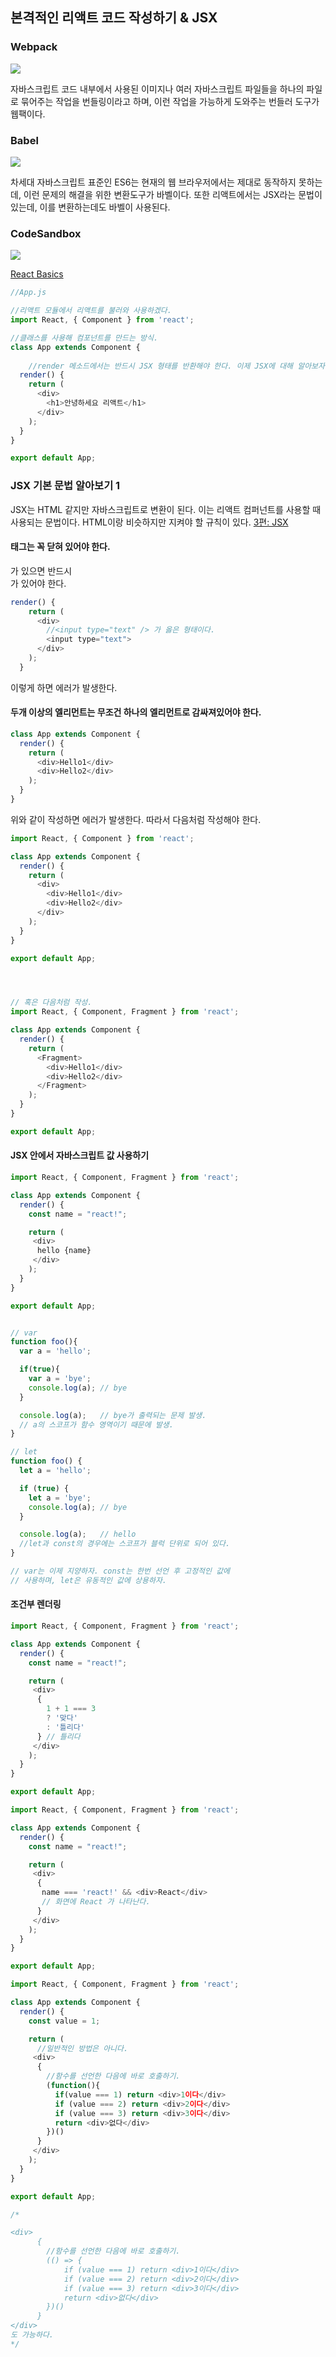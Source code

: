 ## 본격적인 리액트 코드 작성하기 & JSX



### Webpack

<img src="https://github.com/ysjhmtb/blog_images/blob/master/documents/VIVA%20BRUTE%20FORCE/CODING/React/%EB%B3%B8%EA%B2%A9%EC%A0%81%EC%9D%B8%20%EB%A6%AC%EC%95%A1%ED%8A%B8%20%EC%BD%94%EB%93%9C%20%EC%9E%91%EC%84%B1%ED%95%98%EA%B8%B0%20&%20JSX/Webpack.png?raw=true">

 자바스크립트 코드 내부에서 사용된 이미지나 여러 자바스크립트 파일들을 하나의 파일로 묶어주는 작업을 번들링이라고 하며, 이런 작업을 가능하게 도와주는 번들러 도구가 웹팩이다.



### Babel

<img src="https://github.com/ysjhmtb/blog_images/blob/master/documents/VIVA%20BRUTE%20FORCE/CODING/React/%EB%B3%B8%EA%B2%A9%EC%A0%81%EC%9D%B8%20%EB%A6%AC%EC%95%A1%ED%8A%B8%20%EC%BD%94%EB%93%9C%20%EC%9E%91%EC%84%B1%ED%95%98%EA%B8%B0%20&%20JSX/Babel.png?raw=true"> 

 차세대 자바스크립트 표준인 ES6는 현재의 웹 브라우저에서는 제대로 동작하지 못하는데, 이런 문제의 해결을 위한 변환도구가 바벨이다. 또한 리액트에서는 JSX라는 문법이 있는데, 이를 변환하는데도 바벨이 사용된다. 



### CodeSandbox

<img src="https://github.com/ysjhmtb/blog_images/blob/master/documents/VIVA%20BRUTE%20FORCE/CODING/React/%EB%B3%B8%EA%B2%A9%EC%A0%81%EC%9D%B8%20%EB%A6%AC%EC%95%A1%ED%8A%B8%20%EC%BD%94%EB%93%9C%20%EC%9E%91%EC%84%B1%ED%95%98%EA%B8%B0%20&%20JSX/CodeSandbox.png?raw=true">



[React Basics](https://codesandbox.io/s/4r6lqrlvj9)



```javascript
//App.js

//리액트 모듈에서 리액트를 불러와 사용하겠다.
import React, { Component } from 'react';

//클래스를 사용해 컴포넌트를 만드는 방식.
class App extends Component {
 
    //render 메소드에서는 반드시 JSX 형태를 반환해야 한다. 이제 JSX에 대해 알아보자.
  render() {
    return (
      <div>
        <h1>안녕하세요 리액트</h1>
      </div>
    );
  }
}

export default App;
```







### JSX 기본 문법 알아보기 1

JSX는 HTML 같지만 자바스크립트로 변환이 된다. 이는 리액트 컴퍼넌트를 사용할 때 사용되는 문법이다. HTML이랑 비슷하지만 지켜야 할 규칙이 있다. [3편: JSX](https://react-anyone.vlpt.us/03.html)





#### 태그는 꼭 닫혀 있어야 한다.



 <div>가 있으면 반드시 </div>가 있어야 한다. 

```javascript
render() {
    return (
      <div>
        //<input type="text" /> 가 옳은 형태이다.
        <input type="text">
      </div>
    );
  }
```

이렇게 하면 에러가 발생한다. 





#### 두개 이상의 엘리먼트는 무조건 하나의 엘리먼트로 감싸져있어야 한다.



```javascript
class App extends Component {
  render() {
    return (
      <div>Hello1</div>
      <div>Hello2</div>
    );
  }
}
```

 

위와 같이 작성하면 에러가 발생한다. 따라서 다음처럼 작성해야 한다.

```javascript
import React, { Component } from 'react';

class App extends Component {
  render() {
    return (
      <div>
        <div>Hello1</div>
        <div>Hello2</div>
      </div>
    );
  }
}

export default App;




// 혹은 다음처럼 작성.
import React, { Component, Fragment } from 'react';

class App extends Component {
  render() {
    return (
      <Fragment>
        <div>Hello1</div>
        <div>Hello2</div>
      </Fragment>
    );
  }
}

export default App;

```





#### JSX 안에서 자바스크립트 값 사용하기



```javascript
import React, { Component, Fragment } from 'react';

class App extends Component {
  render() {
    const name = "react!";

    return (
     <div>
      hello {name}
     </div>
    );
  }
}

export default App;


// var
function foo(){
  var a = 'hello';

  if(true){
    var a = 'bye';
    console.log(a); // bye
  }

  console.log(a);   // bye가 출력되는 문제 발생.
  // a의 스코프가 함수 영역이기 때문에 발생.
}

// let
function foo() {
  let a = 'hello';

  if (true) {
    let a = 'bye';
    console.log(a); // bye
  }

  console.log(a);   // hello
  //let과 const의 경우에는 스코프가 블럭 단위로 되어 있다.
}

// var는 이제 지양하자. const는 한번 선언 후 고정적인 값에 
// 사용하며, let은 유동적인 값에 상용하자.
```





#### 조건부 렌더링 



```javascript
import React, { Component, Fragment } from 'react';

class App extends Component {
  render() {
    const name = "react!";

    return (
     <div>
      {
        1 + 1 === 3
        ? '맞다'
        : '틀리다'
      } // 틀리다
     </div>
    );
  }
}

export default App;
```



```javascript
import React, { Component, Fragment } from 'react';

class App extends Component {
  render() { 
    const name = "react!";

    return (
     <div>
      {
       name === 'react!' && <div>React</div>
       // 화면에 React 가 나타난다.
      }
     </div>
    );
  }
}

export default App;


```



```javascript
import React, { Component, Fragment } from 'react';

class App extends Component {
  render() { 
    const value = 1;

    return (
      //일반적인 방법은 아니다.
     <div>
      {
        //함수를 선언한 다음에 바로 호출하기.
        (function(){
          if(value === 1) return <div>1이다</div>
          if (value === 2) return <div>2이다</div>
          if (value === 3) return <div>3이다</div>
          return <div>없다</div>
        })()
      }
     </div>
    );
  }
}

export default App;

/* 

<div>
      {
        //함수를 선언한 다음에 바로 호출하기.
        (() => {
            if (value === 1) return <div>1이다</div>
            if (value === 2) return <div>2이다</div>
            if (value === 3) return <div>3이다</div>
            return <div>없다</div>
        })()
      }
</div>
도 가능하다. 
*/
```







